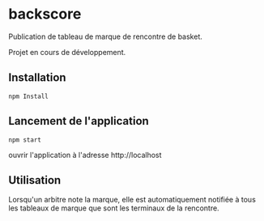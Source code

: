 # backscore
Publication de tableau de marque de rencontre de basket.

Projet en cours de développement.

## Installation

```
npm Install
```

## Lancement de l'application

```
npm start
```
ouvrir l'application à l'adresse http://localhost

## Utilisation

Lorsqu'un arbitre note la marque, elle est automatiquement notifiée à tous les tableaux de marque que sont les terminaux de la rencontre.
